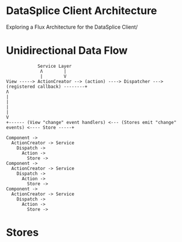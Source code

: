 # DataSplice Client Architecture

Exploring a Flux Architecture for the DataSplice Client/

# Unidirectional Data Flow

```
            Service Layer
             Ʌ        |
             |        V
View -----> ActionCreator --> (action) ----> Dispatcher ---> (registered callback) --------+
Ʌ                                                                                          |
|                                                                                          |
|                                                                                          V
+------ (View "change" event handlers) <--- (Stores emit "change" events) <---- Store -----+
```

```
Component ->
  ActionCreator -> Service
    Dispatch ->
      Action ->
        Store ->
Component ->
  ActionCreator -> Service
    Dispatch ->
      Action ->
        Store ->
Component ->
  ActionCreator -> Service
    Dispatch ->
      Action ->
        Store ->
```

# Stores
